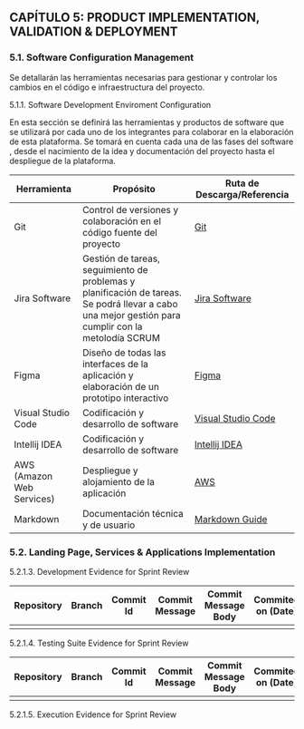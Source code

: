 ## CAPÍTULO 5: PRODUCT IMPLEMENTATION, VALIDATION & DEPLOYMENT

### 5.1. Software Configuration Management

Se detallarán las herramientas necesarias para gestionar y controlar los cambios en el código e infraestructura del proyecto. 

5.1.1. Software Development Enviroment Configuration

En esta sección se definirá las herramientas y productos de software que se utilizará por cada uno de los integrantes para colaborar en la elaboración de esta plataforma. Se tomará en cuenta cada una de las fases del software , desde el nacimiento de la idea y documentación del proyecto hasta el despliegue de la plataforma.

| Herramienta | Propósito | Ruta de Descarga/Referencia |
|-------------|-----------|----------------------------|
| Git         | Control de versiones y colaboración en el código fuente del proyecto | [Git](https://git-scm.com/) |
| Jira Software | Gestión de tareas, seguimiento de problemas y planificación de tareas. Se podrá llevar a cabo una mejor gestión para cumplir con la metolodía SCRUM | [Jira Software](https://www.atlassian.com/software/jira) |
| Figma | Diseño de todas las interfaces de la aplicación y elaboración de un prototipo interactivo | [Figma](https://www.figma.com/) |
| Visual Studio Code | Codificación y desarrollo de software | [Visual Studio Code](https://code.visualstudio.com/) |
| Intellij IDEA | Codificación y desarrollo de software | [Intellij IDEA](https://www.jetbrains.com/idea/) |
| AWS (Amazon Web Services) | Despliegue y alojamiento de la aplicación | [AWS](https://aws.amazon.com/) |
| Markdown | Documentación técnica y de usuario | [Markdown Guide](https://www.markdownguide.org/getting-started/) |


### 5.2. Landing Page, Services & Applications Implementation

5.2.1.3. Development Evidence for Sprint Review

| Repository | Branch | Commit Id | Commit Message | Commit Message Body | Commited on (Date) |
|------------|--------|-----------|----------------|---------------------|--------------------|
| | | | | | |

5.2.1.4. Testing Suite Evidence for Sprint Review

| Repository | Branch | Commit Id | Commit Message | Commit Message Body | Commited on (Date) |
|------------|--------|-----------|----------------|---------------------|--------------------|
| | | | | | |

5.2.1.5. Execution Evidence for Sprint Review